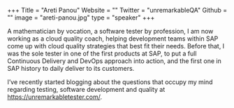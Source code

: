 +++
Title = "Areti Panou"
Website = ""
Twitter = "unremarkableQA"
Github = ""
image = "areti-panou.jpg"
type = "speaker"
+++

A mathematician by vocation, a software tester by profession, I am now working as a cloud
quality coach, helping development teams within SAP come up with cloud quality strategies
that best fit their needs. Before that, I was the sole tester in one of the first products
at SAP, to put a full Continuous Delivery and DevOps approach into action, and the first
one in SAP history to daily deliver to its customers.

I’ve recently started blogging about the questions that occupy my mind regarding testing,
software development and quality at https://unremarkabletester.com/.
